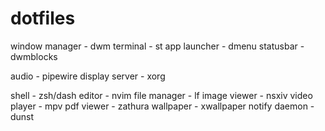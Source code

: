 # dotfiles
window manager - dwm
terminal - st
app launcher - dmenu
statusbar - dwmblocks

audio - pipewire
display server - xorg

shell - zsh/dash
editor - nvim
file manager - lf
image viewer - nsxiv
video player - mpv
pdf viewer - zathura
wallpaper - xwallpaper
notify daemon - dunst

